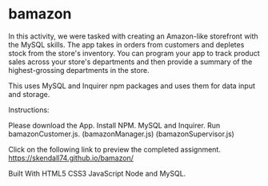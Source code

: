 # bamazon

In this activity, we were tasked with creating an Amazon-like storefront with the MySQL skills.  The app takes in orders from customers and depletes stock from the store's inventory. You can program your app to track product sales across your store's departments and then provide a summary of the highest-grossing departments in the store.

This uses MySQL and Inquirer npm packages and uses them for data input and storage.

Instructions:

Please download the App. Install NPM.  MySQL and Inquirer.  Run bamazonCustomer.js.  (bamazonManager.js) (bamazonSupervisor.js)

Click on the following link to preview the completed assignment. https://skendall74.github.io/bamazon/

Built With HTML5 CSS3 JavaScript Node and MySQL.
